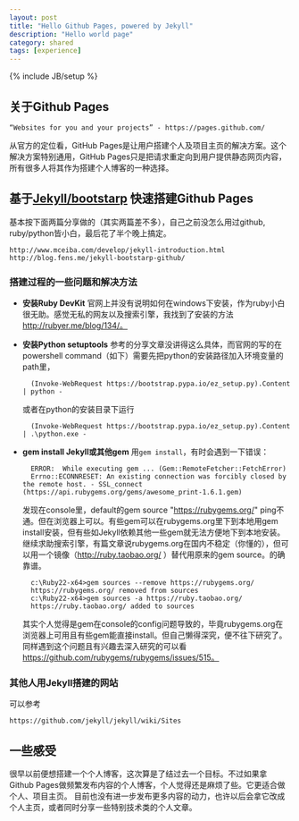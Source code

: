 ```yaml
---
layout: post
title: "Hello Github Pages, powered by Jekyll"
description: "Hello world page"
category: shared
tags: [experience]
---
```

{% include JB/setup %}

## 关于Github Pages

	“Websites for you and your projects” - https://pages.github.com/
	
从官方的定位看，GitHub Pages是让用户搭建个人及项目主页的解决方案。这个解决方案特别通用，GitHub Pages只是把请求重定向到用户提供静态网页内容，所有很多人将其作为搭建个人博客的一种选择。


## 基于[Jekyll/bootstarp](http://jekyllbootstrap.com/usage/jekyll-quick-start.html) 快速搭建Github Pages

基本按下面两篇分享做的（其实两篇差不多），自己之前没怎么用过github, ruby/python皆小白，最后花了半个晚上搞定。

	http://www.mceiba.com/develop/jekyll-introduction.html
	http://blog.fens.me/jekyll-bootstarp-github/

### 搭建过程的一些问题和解决方法

- **安装Ruby DevKit**
	官网上并没有说明如何在windows下安装，作为ruby小白很无助。感觉无私的网友以及搜索引擎，我找到了安装的方法 http://rubyer.me/blog/134/。

- **安装Python setuptools**
	参考的分享文章没讲得这么具体，而官网的写的在powershell command（如下）需要先把python的安装路径加入环境变量的path里，
	
		(Invoke-WebRequest https://bootstrap.pypa.io/ez_setup.py).Content | python -

	或者在python的安装目录下运行
	
		(Invoke-WebRequest https://bootstrap.pypa.io/ez_setup.py).Content | .\python.exe -

- **gem install Jekyll或其他gem**
	用`gem install`，有时会遇到一下错误：

		ERROR:  While executing gem ... (Gem::RemoteFetcher::FetchError)
		Errno::ECONNRESET: An existing connection was forcibly closed by the remote host. - SSL_connect (https://api.rubygems.org/gems/awesome_print-1.6.1.gem)

	发现在console里，default的gem source "https://rubygems.org/" ping不通。但在浏览器上可以。有些gem可以在rubygems.org里下到本地用gem install安装，但有些如Jekyll依赖其他一些gem就无法方便地下到本地安装。
	继续求助搜索引擎，有篇文章说rubygems.org在国内不稳定（你懂的），但可以用一个镜像（http://ruby.taobao.org/
）替代用原来的gem source。的确靠谱。

		c:\Ruby22-x64>gem sources --remove https://rubygems.org/
		https://rubygems.org/ removed from sources
		c:\Ruby22-x64>gem sources -a https://ruby.taobao.org/
		https://ruby.taobao.org/ added to sources

	其实个人觉得是gem在console的config问题导致的，毕竟rubygems.org在浏览器上可用且有些gem能直接install。但自己懒得深究，便不往下研究了。
	同样遇到这个问题且有兴趣去深入研究的可以看 https://github.com/rubygems/rubygems/issues/515。

	
### 其他人用Jekyll搭建的网站

可以参考
	
	https://github.com/jekyll/jekyll/wiki/Sites

	
	
## 一些感受
很早以前便想搭建一个个人博客，这次算是了结过去一个目标。不过如果拿Github Pages做频繁发布内容的个人博客，个人觉得还是麻烦了些。它更适合做个人、项目主页。
目前也没有进一步发布更多内容的动力，也许以后会拿它改成个人主页，或者同时分享一些特别技术类的个人文章。